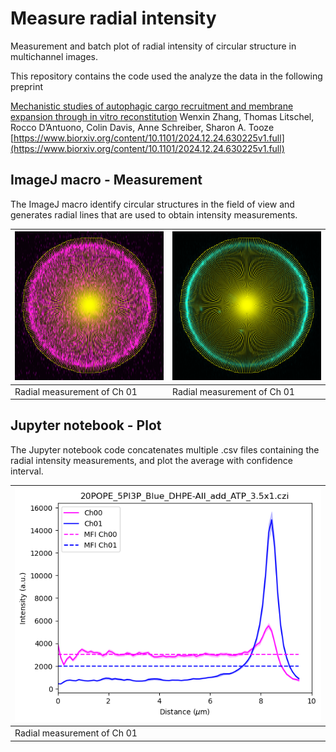 # Measure radial intensity
Measurement and batch plot of radial intensity of circular structure in multichannel images.

This repository contains the code used the analyze the data in the following preprint

[Mechanistic studies of autophagic cargo recruitment and membrane expansion through in vitro reconstitution](https://www.biorxiv.org/content/10.1101/2024.12.24.630225v1.full)
 Wenxin Zhang, Thomas Litschel, Rocco D’Antuono, Colin Davis, Anne Schreiber, Sharon A. Tooze
[https://www.biorxiv.org/content/10.1101/2024.12.24.630225v1.full](https://www.biorxiv.org/content/10.1101/2024.12.24.630225v1.full)

## ImageJ macro - Measurement
The ImageJ macro identify circular structures in the field of view and generates radial lines that are used to obtain intensity measurements.

| ![](https://raw.githubusercontent.com/RoccoDAnt/Measure_radial_intensity/0b26081f0ec708d0984e109061f6ce1052ff671b/docs/Screenshot_radial_analysis_Ch01.png?token=GHSAT0AAAAAAC6R32T7XYMNZ4NRIU76FWECZ5F6KLA) |  ![](https://raw.githubusercontent.com/RoccoDAnt/Measure_radial_intensity/0b26081f0ec708d0984e109061f6ce1052ff671b/docs/Screenshot_radial_analysis_Ch02.png?token=GHSAT0AAAAAAC6R32T7P74IZN547FDKYRUUZ5F6KXA)|
| -----|  ----|
| Radial measurement of Ch 01 | Radial measurement of Ch 01|



## Jupyter notebook - Plot
The Jupyter notebook code concatenates multiple .csv files containing the radial intensity measurements, and plot the average with confidence interval.


| ![](https://raw.githubusercontent.com/RoccoDAnt/Measure_radial_intensity/0b26081f0ec708d0984e109061f6ce1052ff671b/docs/Radial_Analysis_Plot-example.png?token=GHSAT0AAAAAAC6R32T6R4IOB5X7J6CAACOMZ5F6LTQ)    |
| -----|
| Radial measurement of Ch 01 |
